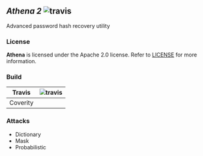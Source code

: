 ## *Athena 2* ![travis](https://travis-ci.org/ja-green/Athena-2.0.svg?branch=master)
Advanced password hash recovery utility

### License ###
**Athena** is licensed under the Apache 2.0 license. Refer to [LICENSE](LICENSE) for more information.

### Build ###
| Travis   | ![travis](https://travis-ci.org/ja-green/Athena-2.0.svg?branch=master) |
|----------|------------------------------------------------------------------------|
| Coverity |                                                                        |

### Attacks ###
- Dictionary
- Mask
- Probabilistic

